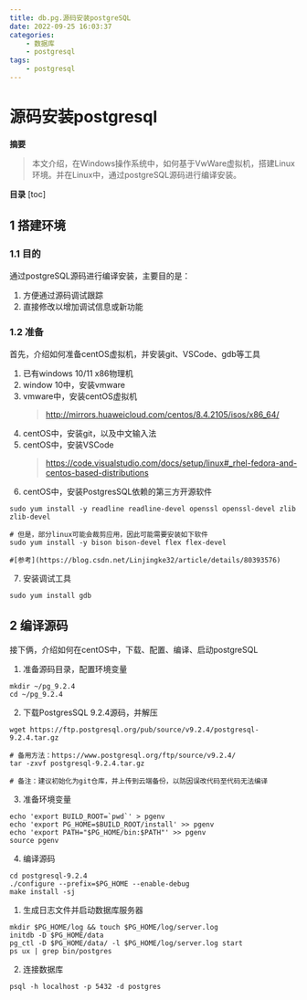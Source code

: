 ```yaml
---
title: db.pg.源码安装postgreSQL
date: 2022-09-25 16:03:37
categories:
    - 数据库
    - postgresql
tags:
    - postgresql
---
```


# 源码安装postgresql

**摘要**
> 本文介绍，在Windows操作系统中，如何基于VwWare虚拟机，搭建Linux环境。并在Linux中，通过postgreSQL源码进行编译安装。

**目录**
[toc]

## 1 搭建环境
### 1.1 目的
通过postgreSQL源码进行编译安装，主要目的是：
1. 方便通过源码调试跟踪
2. 直接修改以增加调试信息或新功能  

### 1.2 准备
首先，介绍如何准备centOS虚拟机，并安装git、VSCode、gdb等工具
1. 已有windows 10/11 x86物理机
2. window 10中，安装vmware
3. vmware中，安装centOS虚拟机
   > http://mirrors.huaweicloud.com/centos/8.4.2105/isos/x86_64/ 
4. centOS中，安装git，以及中文输入法
5. centOS中，安装VSCode
   > https://code.visualstudio.com/docs/setup/linux#_rhel-fedora-and-centos-based-distributions
6. centOS中，安装PostgresSQL依赖的第三方开源软件
```shell
sudo yum install -y readline readline-devel openssl openssl-devel zlib zlib-devel

# 但是，部分linux可能会裁剪应用，因此可能需要安装如下软件
sudo yum install -y bison bison-devel flex flex-devel

#[参考](https://blog.csdn.net/Linjingke32/article/details/80393576)
```
7. 安装调试工具
```shell
sudo yum install gdb
```
  
## 2 编译源码
接下俩，介绍如何在centOS中，下载、配置、编译、启动postgreSQL
1. 准备源码目录，配置环境变量
```shell
mkdir ~/pg_9.2.4
cd ~/pg_9.2.4
```
2. 下载PostgresSQL 9.2.4源码，并解压
```shell
wget https://ftp.postgresql.org/pub/source/v9.2.4/postgresql-9.2.4.tar.gz

# 备用方法：https://www.postgresql.org/ftp/source/v9.2.4/
tar -zxvf postgresql-9.2.4.tar.gz

# 备注：建议初始化为git仓库，并上传到云端备份，以防因误改代码至代码无法编译
```
3. 准备环境变量
```shell
echo 'export BUILD_ROOT=`pwd`' > pgenv
echo 'export PG_HOME=$BUILD_ROOT/install' >> pgenv
echo 'export PATH="$PG_HOME/bin:$PATH"' >> pgenv
source pgenv
```
4. 编译源码
```shell
cd postgresql-9.2.4
./configure --prefix=$PG_HOME --enable-debug
make install -sj
```
1. 生成日志文件并启动数据库服务器
```shell
mkdir $PG_HOME/log && touch $PG_HOME/log/server.log
initdb -D $PG_HOME/data
pg_ctl -D $PG_HOME/data/ -l $PG_HOME/log/server.log start
ps ux | grep bin/postgres
```
2. 连接数据库
```shell
psql -h localhost -p 5432 -d postgres
```
